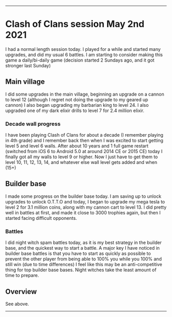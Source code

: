 
***

# Clash of Clans session May 2nd 2021

I had a normal length session today. I played for a while and started many upgrades, and did my usual 6 battles. I am starting to consider making this game a daily/bi-daily game (decision started 2 Sundays ago, and it got stronger last Sunday)

## Main village

I did some upgrades in the main village, beginning an upgrade on a cannon to level 12 (although I regret not doing the upgrade to my geared up cannon) I also began upgrading my barbarian king to level 24. I also upgraded one of my dark elixir drills to level 7 for 2.4 million elixir.

### Decade wall progress

I have been playing Clash of Clans for about a decade (I remember playing in 4th grade) and I remember back then when I was excited to start getting level 5 and level 6 walls. After about 10 years and 1 full game restart (switched from iOS 6 to Android 5.0 at around 2014 CE or 2015 CE) today I finally got all my walls to level 9 or higher. Now I just have to get them to level 10, 11, 12, 13, 14, and whatever else wall level gets added and when (15+)

## Builder base

I made some progress on the builder base today. I am saving up to unlock upgrades to unlock O.T.T.O and today, I began to upgrade my mega tesla to level 2 for 3.1 million coins, along with my cannon cart to level 13. I did pretty well in battles at first, and made it close to 3000 trophies again, but then I started facing difficult opponents.

### Battles

I did night witch spam battles today, as it is my best strategy in the builder base, and the quickest way to start a battle. A major key I have noticed in builder base battles is that you have to start as quickly as possible to prevent the other player from being able to 100% you while you 100% and still win (due to time differences) I feel like this may be an anti-competitive thing for top builder base bases. Night witches take the least amount of time to prepare.

## Overview

See above.

***
